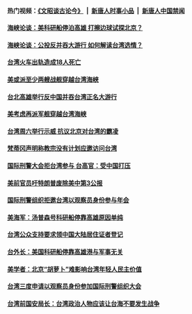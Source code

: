 #### 热门视频：[《文昭谈古论今》](https://github.com/gfw-breaker/wenzhao/blob/master/README.md?t=10212133) &nbsp;|&nbsp; [新唐人时事小品](https://github.com/gfw-breaker/ntdtv-comedy/blob/master/README.md?t=10212133) &nbsp;|&nbsp; [新唐人中国禁闻](https://github.com/gfw-breaker/ntdtv-news/blob/master/README.md?t=10212133)

#### [海峡论谈：美科研船停泊高雄 打擦边球试探北京？](../pages/zivymejqv_/4622648.md?t=10212133) 

#### [海峡论谈：公投反并吞大游行 如何解读台湾选情？](../pages/zivymejqv_/4622641.md?t=10212133) 

#### [台湾火车出轨造成18人死亡](../pages/zivymejqv_/4622625.md?t=10212133) 

#### [美或派至少两艘战舰穿越台湾海峡](../pages/zivymejqv_/4622514.md?t=10212133) 

#### [台北高雄举行反中国并吞台湾正名大游行](../pages/zivymejqv_/4621768.md?t=10212133) 

#### [美考虑再派军舰穿越台湾海峡](../pages/zivymejqv_/4621715.md?t=10212133) 

#### [台湾周六举行示威 抗议北京对台湾的霸凌](../pages/zivymejqv_/4620606.md?t=10212133) 

#### [梵蒂冈声明称教宗没有计划应邀访问台湾](../pages/zivymejqv_/4620436.md?t=10212133) 

#### [国际刑警大会拒台湾参与 台高官：受中国打压](../pages/zivymejqv_/4620332.md?t=10212133) 

#### [美前官员吁特朗普废除美中第3公报](../pages/zivymejqv_/4619588.md?t=10212133) 

#### [国际刑警组织拒邀台湾以观察员身份参与年会 ](../pages/zivymejqv_/4619111.md?t=10212133) 

#### [美海军：汤普森号科研船停靠高雄原因单纯](../pages/zivymejqv_/4618038.md?t=10212133) 

#### [台湾公众支持要求领中国大陆居住证者登记](../pages/zivymejqv_/4617320.md?t=10212133) 

#### [台外长：美国科研船停靠高雄港与军事无关 ](../pages/zivymejqv_/4617078.md?t=10212133) 

#### [美学者：北京“胡萝卜”难影响台湾年轻人民主价值](../pages/zivymejqv_/4616403.md?t=10212133) 

#### [台湾三度申请以观察员身份参加国际刑警组织大会](../pages/zivymejqv_/4615584.md?t=10212133) 

#### [ 台湾前国安局长：台湾政治人物应该让台海不要发生战争](../pages/zivymejqv_/4615525.md?t=10212133) 

